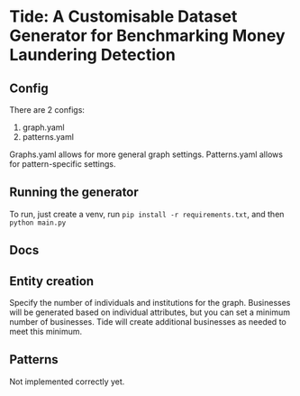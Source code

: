 # Tide: A Customisable Dataset Generator for Benchmarking Money Laundering Detection

## Config

There are 2 configs:
1. graph.yaml
2. patterns.yaml

Graphs.yaml allows for more general graph settings. Patterns.yaml allows for pattern-specific settings.

## Running the generator
To run, just create a venv, run `pip install -r requirements.txt`, and then `python main.py`

## Docs

## Entity creation

Specify the number of individuals and institutions for the graph. Businesses will be generated based on individual attributes, but you can set a minimum number of businesses. Tide will create additional businesses as needed to meet this minimum.

## Patterns

Not implemented correctly yet.
